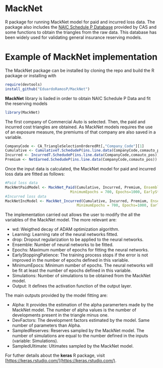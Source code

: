 # MackNet
R package for running MackNet model for paid and incurred loss data. The package also includes the [NAIC Schedule P Database](https://www.casact.org/research/index.cfm?fa=loss_reserves_data) provided by CAS and some functions to obtain the triangles from the raw data. This database has been widely used for validating general insurance reserving models.

# Example of MackNet implementation
The MackNet package can be installed by cloning the repo and build the R package or installing with
``` r
require(devtools)
install_github("EduardoRamosP/MackNet")
```
**MackNet** library is liaded in order to obtain NAIC Schedule P Data and fit the reserving models
``` r
library(MackNet)
```

The first company of Commercial Auto is selected. Then, the paid and incurred cost triangles are obtained. As MackNet models requires the use of an exposure measure, the premiums of that company are also saved in a variable.
``` r
CompanyCode <- CA_TriangleSelectionOrderedRt[,"Company_Code"][1]               #Company code is selected
Cumulative <- CumulativeT.SchedudeP(ins.line.data(CompanyCode,comauto_pos))    #Cumulative payments triangle
Incurred <- IncurredT.SchedudeP(ins.line.data(CompanyCode,comauto_pos))        #Incurred cost triangle
Premium <- NetEarned.SchedudeP(ins.line.data(CompanyCode,comauto_pos))         #Premium vector (Premiums)
```

Once the input data is calculated, the MackNet model for paid and incurred loss data are fitted as follows:
``` r
#Paid loss data
MackNetPaidModel <- MackNet_Paid(Cumulative, Incurred, Premium, Ensemble=20,wd=0, drop=0.05, Output="linear",
                              MinimumEpochs = 700, Epochs=1000, EarlyStoppingPatience=50, Learning=0.01)
#Incurred loss data
MackNetIncModel <- MackNet_Incurred(Cumulative, Incurred, Premium, Ensemble=20, wd=0, drop=0.05, Output="linear",
                                 MinimumEpochs = 700, Epochs=1000, EarlyStoppingPatience=50, Learning=0.01)
```
The implementation carried out allows the user to modify the all the variables of the MackNet model. The more relevant are:
- wd: Weigthed decay of ADAM optimization algorithm.
- Learning: Learning rate of the neural networks fitted.
- drop: Dropout regularization to be applied to the neural networks.
- Ensemble: Number of neural networks to be fitted.
- Epochs: Maximum number of epochs for fitting the neural networks.
- EarlyStoppingPatience: The training process stops if the error is not improved in the number of epochs defined in this variable.
- MinimumEpocs: Minimum number of epochs. The neural networks will be fit at least the number of epochs defined in this variable.
- Simulations: Number of simulations to be obtained from the MackNet model.
- Output: It defines the activation function of the output layer.

The main outputs provided by the model fitting are:
- Alpha: It provides the estimation of the alpha paramerters made by the MackNet model. The number of alpha values is the number of developments present in the triangle minus one.
- DevFactors: The development factors estimated by the model. Same number of parameters than Alpha.
- SampledReserves: Reserves sampled by the MackNet model. The number of simulations are equal to the number defined in the inputs (variable: Simulations).
- SampledUltimate: Ultimates sampled by the MackNet model.

For futher details about the **keras** R package, visit [https://keras.rstudio.com/](https://keras.rstudio.com/).
